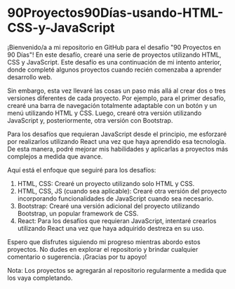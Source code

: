 # 90Proyectos90Días-usando-HTML-CSS-y-JavaScript

¡Bienvenido/a a mi repositorio en GitHub para el desafío "90 Proyectos en 90 Días"! En este desafío, crearé una serie de proyectos utilizando HTML, CSS y JavaScript. Este desafío es una continuación de mi intento anterior, donde completé algunos proyectos cuando recién comenzaba a aprender desarrollo web.

Sin embargo, esta vez llevaré las cosas un paso más allá al crear dos o tres versiones diferentes de cada proyecto. Por ejemplo, para el primer desafío, crearé una barra de navegación totalmente adaptable con un botón y un menú utilizando HTML y CSS. Luego, crearé otra versión utilizando JavaScript y, posteriormente, otra versión con Bootstrap.

Para los desafíos que requieran JavaScript desde el principio, me esforzaré por realizarlos utilizando React una vez que haya aprendido esa tecnología. De esta manera, podré mejorar mis habilidades y aplicarlas a proyectos más complejos a medida que avance.

Aquí está el enfoque que seguiré para los desafíos:

1. HTML, CSS: Crearé un proyecto utilizando solo HTML y CSS.
2. HTML, CSS, JS (cuando sea aplicable): Crearé otra versión del proyecto incorporando funcionalidades de JavaScript cuando sea necesario.
3. Bootstrap: Crearé una versión adicional del proyecto utilizando Bootstrap, un popular framework de CSS.
4. React: Para los desafíos que requieran JavaScript, intentaré crearlos utilizando React una vez que haya adquirido destreza en su uso.

Espero que disfrutes siguiendo mi progreso mientras abordo estos proyectos. No dudes en explorar el repositorio y brindar cualquier comentario o sugerencia. ¡Gracias por tu apoyo!

Nota: Los proyectos se agregarán al repositorio regularmente a medida que los vaya completando.
